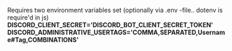 Requires two environment variables set (optionally via .env -file.. dotenv is require'd in js)  
**DISCORD_CLIENT_SECRET='DISCORD_BOT_CLIENT_SECRET_TOKEN'**  
**DISCORD_ADMINISTRATIVE_USERTAGS='COMMA,SEPARATED,Username#Tag,COMBINATIONS'**  
